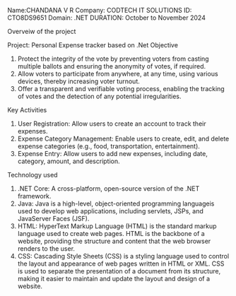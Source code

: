 Name:CHANDANA V R
Company: CODTECH IT SOLUTIONS
ID: CTO8DS9651
Domain: .NET
DURATION: October to November 2024

Overveiw of the project

Project: Personal Expense tracker based on .Net
Objective
1. Protect the integrity of the vote by preventing voters from casting multiple ballots and ensuring the anonymity of votes, if required.
2. Allow voters to participate from anywhere, at any time, using various devices, thereby increasing voter turnout.
3. Offer a transparent and verifiable voting process, enabling the tracking of votes and the detection of any potential irregularities.

Key Activities
1. User Registration: Allow users to create an account to track their expenses.
2. Expense Category Management: Enable users to create, edit, and delete expense categories (e.g., food, transportation, entertainment).
3. Expense Entry: Allow users to add new expenses, including date, category, amount, and description.
   
Technology used
1.  .NET Core: A cross-platform, open-source version of the .NET framework.
2.  Java: Java is a high-level, object-oriented programming languageis used to develop web applications, including servlets, JSPs, and JavaServer Faces (JSF).
3.  HTML: HyperText Markup Language (HTML) is the standard markup language used to create web pages. HTML is the backbone of a website, providing the structure
         and content that the web browser renders to the user.
4.  CSS: Cascading Style Sheets (CSS) is a styling language used to control the layout and appearance of web pages written in HTML or XML. CSS is used to separate
         the presentation of a document from its structure, making it easier to maintain and update the layout and design of a website.
